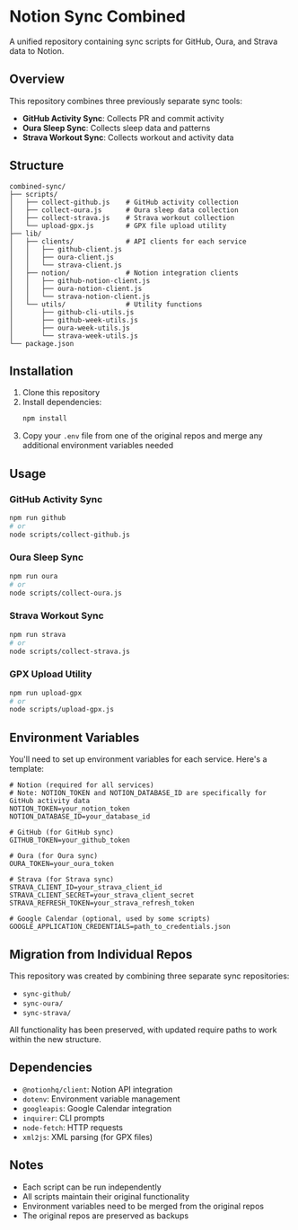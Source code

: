# Notion Sync Combined

A unified repository containing sync scripts for GitHub, Oura, and Strava data to Notion.

## Overview

This repository combines three previously separate sync tools:

- **GitHub Activity Sync**: Collects PR and commit activity
- **Oura Sleep Sync**: Collects sleep data and patterns
- **Strava Workout Sync**: Collects workout and activity data

## Structure

```
combined-sync/
├── scripts/
│   ├── collect-github.js    # GitHub activity collection
│   ├── collect-oura.js      # Oura sleep data collection
│   ├── collect-strava.js    # Strava workout collection
│   └── upload-gpx.js        # GPX file upload utility
├── lib/
│   ├── clients/             # API clients for each service
│   │   ├── github-client.js
│   │   ├── oura-client.js
│   │   └── strava-client.js
│   ├── notion/              # Notion integration clients
│   │   ├── github-notion-client.js
│   │   ├── oura-notion-client.js
│   │   └── strava-notion-client.js
│   └── utils/               # Utility functions
│       ├── github-cli-utils.js
│       ├── github-week-utils.js
│       ├── oura-week-utils.js
│       └── strava-week-utils.js
└── package.json
```

## Installation

1. Clone this repository
2. Install dependencies:
   ```bash
   npm install
   ```
3. Copy your `.env` file from one of the original repos and merge any additional environment variables needed

## Usage

### GitHub Activity Sync

```bash
npm run github
# or
node scripts/collect-github.js
```

### Oura Sleep Sync

```bash
npm run oura
# or
node scripts/collect-oura.js
```

### Strava Workout Sync

```bash
npm run strava
# or
node scripts/collect-strava.js
```

### GPX Upload Utility

```bash
npm run upload-gpx
# or
node scripts/upload-gpx.js
```

## Environment Variables

You'll need to set up environment variables for each service. Here's a template:

```env
# Notion (required for all services)
# Note: NOTION_TOKEN and NOTION_DATABASE_ID are specifically for GitHub activity data
NOTION_TOKEN=your_notion_token
NOTION_DATABASE_ID=your_database_id

# GitHub (for GitHub sync)
GITHUB_TOKEN=your_github_token

# Oura (for Oura sync)
OURA_TOKEN=your_oura_token

# Strava (for Strava sync)
STRAVA_CLIENT_ID=your_strava_client_id
STRAVA_CLIENT_SECRET=your_strava_client_secret
STRAVA_REFRESH_TOKEN=your_strava_refresh_token

# Google Calendar (optional, used by some scripts)
GOOGLE_APPLICATION_CREDENTIALS=path_to_credentials.json
```

## Migration from Individual Repos

This repository was created by combining three separate sync repositories:

- `sync-github/`
- `sync-oura/`
- `sync-strava/`

All functionality has been preserved, with updated require paths to work within the new structure.

## Dependencies

- `@notionhq/client`: Notion API integration
- `dotenv`: Environment variable management
- `googleapis`: Google Calendar integration
- `inquirer`: CLI prompts
- `node-fetch`: HTTP requests
- `xml2js`: XML parsing (for GPX files)

## Notes

- Each script can be run independently
- All scripts maintain their original functionality
- Environment variables need to be merged from the original repos
- The original repos are preserved as backups
